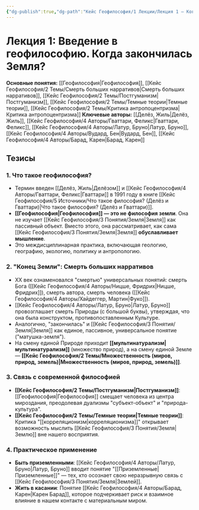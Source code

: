 ```yaml
---
{"dg-publish":true,"dg-path":"Кейс Геофилософия/1 Лекции/Лекция 1 – Когда закончилась Земля","permalink":"/kejs-geofilosofiya/1-lekczii/lekcziya-1-kogda-zakonchilas-zemlya/","dgShowLocalGraph":true}
---
```



# Лекция 1: Введение в геофилософию. Когда закончилась Земля?

**Основные понятия:** [[Геофилософия\|Геофилософия]], [[Кейс Геофилософия/2 Темы/Смерть больших нарративов\|Смерть больших нарративов]], [[Кейс Геофилософия/2 Темы/Постгуманизм\|Постгуманизм]], [[Кейс Геофилософия/2 Темы/Темные теории\|Темные теории]], [[Кейс Геофилософия/2 Темы/Критика антропоцентризма\|Критика антропоцентризма]]
**Ключевые авторы:** [[Делёз, Жиль\|Делёз, Жиль]], [[Кейс Геофилософия/4 Авторы/Гваттари, Феликс\|Гваттари, Феликс]], [[Кейс Геофилософия/4 Авторы/Латур, Бруно\|Латур, Бруно]], [[Кейс Геофилософия/4 Авторы/Вудард, Бен\|Вудард, Бен]], [[Кейс Геофилософия/4 Авторы/Барад, Карен\|Барад, Карен]]

## Тезисы

### 1. Что такое геофилософия?
- Термин введен [[Делёз, Жиль\|Делёзом]] и [[Кейс Геофилософия/4 Авторы/Гваттари, Феликс\|Гваттари]] в 1991 году в книге [[Кейс Геофилософия/5 Источники/Что такое философия? (Делёз и Гваттари)\|Что такое философия? (Делёз и Гваттари)]].
- **[[Геофилософия\|Геофилософия]] — это не философия земли**. Она не изучает [[Кейс Геофилософия/3 Понятия/Земля\|Земля]] как пассивный объект. Вместо этого, она рассматривает, как сама [[Кейс Геофилософия/3 Понятия/Земля\|Земля]] **обуславливает мышление**.
- Это междисциплинарная практика, включающая геологию, географию, экологию, политику и антропологию.

### 2. "Конец Земли": Смерть больших нарративов
- XX век ознаменовался "смертью" универсальных понятий: смерть Бога ([[Кейс Геофилософия/4 Авторы/Ницше, Фридрих\|Ницше, Фридрих]]), смерть автора, смерть человека ([[Кейс Геофилософия/4 Авторы/Хайдеггер, Мартин\|Фуко]]).
- [[Кейс Геофилософия/4 Авторы/Латур, Бруно\|Латур, Бруно]] провозглашает смерть Природы (с большой буквы), утверждая, что она была конструктом, противопоставленным Культуре.
- Аналогично, "закончилась" и [[Кейс Геофилософия/3 Понятия/Земля\|Земля]] как единое, пассивное, универсальное понятие ("матушка-земля").
- На смену единой Природе приходит **[[мультинатурализм\|мультинатурализм]]** (множество природ), а на смену единой Земле — **[[Кейс Геофилософия/2 Темы/Множественность (миров, природ, земель)\|Множественность (миров, природ, земель)]]**.

### 3. Связь с современной философией
- **[[Кейс Геофилософия/2 Темы/Постгуманизм\|Постгуманизм]]**: [[Геофилософия\|Геофилософия]] смещает человека из центра мироздания, преодолевая дуализмы "субъект-объект" и "природа-культура".
- **[[Кейс Геофилософия/2 Темы/Темные теории\|Темные теории]]**: Критика "[[корреляционизм\|корреляционизма]]" открывает возможность мыслить [[Кейс Геофилософия/3 Понятия/Земля\|Землю]] вне нашего восприятия.

### 4. Практическое применение
- **Быть приземленными**: [[Кейс Геофилософия/4 Авторы/Латур, Бруно\|Латур, Бруно]] вводит понятие "[[Приземленные\|Приземленные]]" — тех, кто осознает свою неразрывную связь с [[Кейс Геофилософия/3 Понятия/Земля\|Землей]].
- **Жить в касании**: Понятие [[Кейс Геофилософия/4 Авторы/Барад, Карен\|Карен Барад]], которое подчеркивает риск и взаимное влияние в нашем контакте с материальным миром.